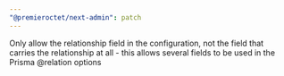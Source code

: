 ```yaml
---
"@premieroctet/next-admin": patch
---
```


Only allow the relationship field in the configuration, not the field that carries the relationship at all - this allows several fields to be used in the Prisma @relation options
